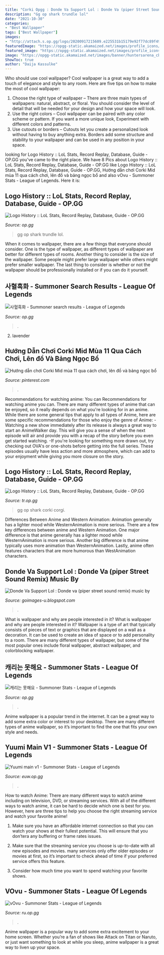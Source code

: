 ```yaml
---
title: "Corki Opgg : Donde Va Support Lol : Donde Va (piper Street Sound Remix) Music By"
description: "Gg op shark trundle lol"
date: "2021-10-30"
categories:
- "Best Wallpaper"
tags: ["Best Wallpaper"]
images:
- "http://attach.s.op.gg/logo/20200917215609.e225531b15179e92f77dc89f49b6c1fd.png"
featuredImage: "https://opgg-static.akamaized.net/images/profile_icons/profileIcon9.jpg"
featured_image: "https://opgg-static.akamaized.net/images/profile_icons/profileIcon9.jpg"
image: "https://opgg-static.akamaized.net/images/banner/huntersarena_cbt_text_main.jpg"
ShowToc: true
author: "Daija Kassulke"
---
```



Who should use cool wallpaper?
Cool wallpaper is a great way to add a touch of elegance and style to any room. Here are five tips on how to make the most of cool wallpaper: 
1) Choose the right type of wallpaper – There are three main types of wallpapers: natural, abstract, or floral. You should consider the level of detail that will be needed for your design and how your space will look. 
2) Use the right colors – Cool wallpaper can be paired with any color scheme or pattern. If you want a more unique look, Experiment with different colors and patterns. 
3) Use cutouts or borders – Cutouts let you create a personalized look without having to buy anything extra. Borders add some structure and stability to your wallpaper and can be used in any position in your space.

	

		
looking for Logo History :: LoL Stats, Record Replay, Database, Guide - OP.GG you've came to the right place. We have 8 Pics about Logo History :: LoL Stats, Record Replay, Database, Guide - OP.GG like Logo History :: LoL Stats, Record Replay, Database, Guide - OP.GG, Hướng dẫn chơi Corki Mid mùa 11 qua cách chơi, lên đồ và bảng ngọc bổ and also vOvu - Summoner Stats - League of Legends. Here it is:
		
    
## Logo History :: LoL Stats, Record Replay, Database, Guide - OP.GG

<img loading=lazy src="http://attach.s.op.gg/logo/20200929214339.a524aefa5e9063df68839446c505c2f8.png" onerror="this.onerror=null;this.src='https://tse1.mm.bing.net/th?id=OIP.N9221h6vAgdvr7CdFdg2BgHaDH&amp;pid=15.1';" alt="Logo History :: LoL Stats, Record Replay, Database, Guide - OP.GG">

_Source: op.gg_

>gg op shark trundle lol. 

	

When it comes to wallpaper, there are a few things that everyone should consider. One is the type of wallpaper, as different types of wallpaper are better for different types of rooms. Another thing to consider is the size of the wallpaper. Some people might prefer large wallpaper while others might prefer smaller wallpaper. The last thing to consider is whether or not the wallpaper should be professionally installed or if you can do it yourself.

    
## 사혈흑화 - Summoner Search Results - League Of Legends

<img loading=lazy src="https://opgg-static.akamaized.net/images/profile_icons/profileIcon9.jpg" onerror="this.onerror=null;this.src='https://tse1.mm.bing.net/th?id=OIP.ApyOmr0xGQSq0fGOmK1gVgAAAA&amp;pid=15.1';" alt="사혈흑화 - Summoner search results - League of Legends">

_Source: op.gg_

>. 

	

2. lavender 

    
## Hướng Dẫn Chơi Corki Mid Mùa 11 Qua Cách Chơi, Lên đồ Và Bảng Ngọc Bổ

<img loading=lazy src="https://i.pinimg.com/736x/2f/37/62/2f37620e94832936a964e443fcdc140a.jpg" onerror="this.onerror=null;this.src='https://tse2.mm.bing.net/th?id=OIP.u2MI4m70owofVU7gJSOlAgHaFj&amp;pid=15.1';" alt="Hướng dẫn chơi Corki Mid mùa 11 qua cách chơi, lên đồ và bảng ngọc bổ">

_Source: pinterest.com_

>. 

	

Recommendations for watching anime: You can
Recommendations for watching anime you can. There are many different types of anime that can be enjoyed, so it really depends on what you're looking for in an anime. While there are some general tips that apply to all types of Anime, here are some specific recommendations for those who enjoy the genre of Anime: 
-Watching a new show immediately after its release is always a great way to start an AnimeWalker day. This will give you a sense of when the next episode will air and provide you with a recap of the story before you even get started watching. 
-If you're looking for something more drawn out, try checking out OVA's or one-shots before getting into the full series. These episodes usually have less action and more atmosphere, which can add to your enjoyment while giving you more closure on the story.

    
## Logo History :: LoL Stats, Record Replay, Database, Guide - OP.GG

<img loading=lazy src="http://attach.s.op.gg/logo/20200917215609.e225531b15179e92f77dc89f49b6c1fd.png" onerror="this.onerror=null;this.src='https://tse2.mm.bing.net/th?id=OIP._JUiq1JycEE6ggkNNKzAkAHaER&amp;pid=15.1';" alt="Logo History :: LoL Stats, Record Replay, Database, Guide - OP.GG">

_Source: tr.op.gg_

>gg op shark corki corgi. 

	

Differences Between Anime and Western Animation: Animation generally has a lighter mood while WesternAnimation is more serious.
There are a few key differences between anime and Western Animation. One major difference is that anime generally has a lighter mood while WesternAnimation is more serious. Another big difference is that anime typically uses more animation than WesternAnimation. Lastly, anime often features characters that are more humorous than WestAnimation characters.

    
## Donde Va Support Lol : Donde Va (piper Street Sound Remix) Music By

<img loading=lazy src="https://i0.wp.com/todasgamers.com/wp-content/uploads/2016/11/lol2.png?fit=1024%2C341&amp;ssl=1" onerror="this.onerror=null;this.src='https://tse1.mm.bing.net/th?id=OIP.2srQ0Mn7T-CQPuAEBNBUAgHaCe&amp;pid=15.1';" alt="Donde Va Support Lol : Donde va (piper street sound remix) music by">

_Source: goimages-u.blogspot.com_

>. 

	

What is wallpaper and why are people interested in it?
What is wallpaper and why are people interested in it?
Wallpaper is a type of art that typically consists of pieces of text or graphics that are displayed on a wall as a decoration. It can be used to create an idea of space or to add personality to a room. There are many different types of wallpaper, but some of the most popular ones include floral wallpaper, abstract wallpaper, and colorblocking wallpaper.

    
## 캐리는 못해요 - Summoner Stats - League Of Legends

<img loading=lazy src="https://opgg-static.akamaized.net/images/profile_icons/profileIcon3546.jpg" onerror="this.onerror=null;this.src='https://tse4.mm.bing.net/th?id=OIP.xOVZThSHNT0GryAXutUIyQAAAA&amp;pid=15.1';" alt="캐리는 못해요 - Summoner Stats - League of Legends">

_Source: op.gg_

>. 

	

Anime wallpaper is a popular trend in the internet. It can be a great way to add some extra color or interest to your desktop. There are many different types of anime wallpaper, so it’s important to find the one that fits your own style and needs.

    
## Yuumi Main V1 - Summoner Stats - League Of Legends

<img loading=lazy src="https://opgg-static.akamaized.net/images/banner/huntersarena_cbt_text_main.jpg" onerror="this.onerror=null;this.src='https://tse3.mm.bing.net/th?id=OIP.amdXIlBAiHZJ6cu2cFNtNAAAAA&amp;pid=15.1';" alt="Yuumi main v1 - Summoner Stats - League of Legends">

_Source: euw.op.gg_

>. 

	

How to watch Anime: There are many different ways to watch anime including on television, DVD, or streaming services.
With all of the different ways to watch anime, it can be hard to decide which one is best for you. However, here are three tips to help you choose the right streaming service and watch your favorite anime!
1. Make sure you have an affordable internet connection so that you can watch your shows at their fullest potential. This will ensure that you don’tera any buffering or frame rates issues.

2. Make sure that the streaming service you choose is up-to-date with all new episodes and movies. many services only offer older episodes or movies at first, so it’s important to check ahead of time if your preferred service offers this feature.

3. Consider how much time you want to spend watching your favorite shows.

    
## VOvu - Summoner Stats - League Of Legends

<img loading=lazy src="https://opgg-static.akamaized.net/images/medals/default.png?image=q_auto&amp;image=q_auto,f_png,w_auto&amp;v=1650634188962" onerror="this.onerror=null;this.src='https://tse1.mm.bing.net/th?id=OIP.h_8uQu6DupNIqpKaUrF6sQEYEY&amp;pid=15.1';" alt="vOvu - Summoner Stats - League of Legends">

_Source: ru.op.gg_

>. 

	

Anime wallpaper is a popular way to add some extra excitement to your home screen. Whether you’re a fan of shows like Attack on Titan or Naruto, or just want something to look at while you sleep, anime wallpaper is a great way to liven up your space.

